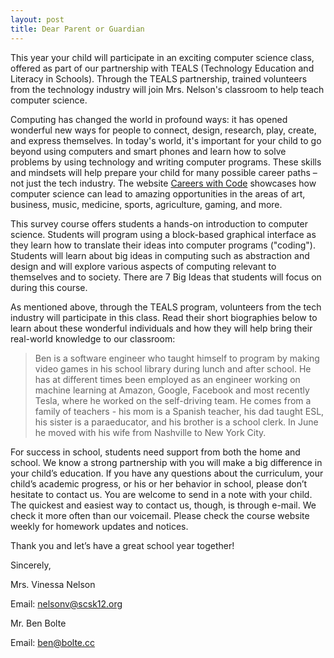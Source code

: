 ```yaml
---
layout: post
title: Dear Parent or Guardian
---
```


This year your child will participate in an exciting computer science class, offered as part of our partnership with TEALS (Technology Education and Literacy in Schools). Through the TEALS partnership, trained volunteers from the technology industry will join Mrs. Nelson's classroom to help teach computer science.

Computing has changed the world in profound ways: it has opened wonderful new ways for people to connect, design, research, play, create, and express themselves. In today's world, it's important for your child to go beyond using computers and smart phones and learn how to solve problems by using technology and writing computer programs. These skills and mindsets will help prepare your child for many possible career paths – not just the tech industry. The website [Careers with Code][careers-with-code] showcases how computer science can lead to amazing opportunities in the areas of art, business, music, medicine, sports, agriculture, gaming, and more.

This survey course offers students a hands-on introduction to computer science. Students will program using a block-based graphical interface as they learn how to translate their ideas into computer programs ("coding"). Students will learn about big ideas in computing such as abstraction and design and will explore various aspects of computing relevant to themselves and to society. There are 7 Big Ideas that students will focus on during this course.

As mentioned above, through the TEALS program, volunteers from the tech industry will participate in this class. Read their short biographies below to learn about these wonderful individuals and how they will help bring their real-world knowledge to our classroom:

> Ben is a software engineer who taught himself to program by making video games in his school library during lunch and after school. He has at different times been employed as an engineer working on machine learning at Amazon, Google, Facebook and most recently Tesla, where he worked on the self-driving team. He comes from a family of teachers - his mom is a Spanish teacher, his dad taught ESL, his sister is a paraeducator, and his brother is a school clerk. In June he moved with his wife from Nashville to New York City.

For success in school, students need support from both the home and school. We know a strong partnership with you will make a big difference in your child’s education. If you have any questions about the curriculum, your child’s academic progress, or his or her behavior in school, please don’t hesitate to contact us. You are welcome to send in a note with your child. The quickest and easiest way to contact us, though, is through e-mail. We check it more often than our voicemail. Please check the course website weekly for homework updates and notices.

Thank you and let’s have a great school year together!

Sincerely,

Mrs. Vinessa Nelson

Email: [nelsonv@scsk12.org](mailto:nelsonv@scsk12.org)

Mr. Ben Bolte

Email: [ben@bolte.cc](mailto:ben@bolte.cc)

[careers-with-code]: www.careerswithcode.com

